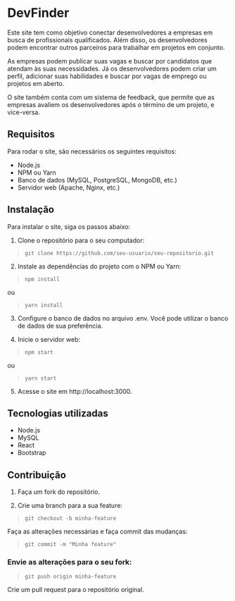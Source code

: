 # DevFinder
Este site tem como objetivo conectar desenvolvedores a empresas em busca de profissionais qualificados. Além disso, os desenvolvedores podem encontrar outros parceiros para trabalhar em projetos em conjunto.

As empresas podem publicar suas vagas e buscar por candidatos que atendam às suas necessidades. Já os desenvolvedores podem criar um perfil, adicionar suas habilidades e buscar por vagas de emprego ou projetos em aberto.

O site também conta com um sistema de feedback, que permite que as empresas avaliem os desenvolvedores após o término de um projeto, e vice-versa.

## Requisitos
Para rodar o site, são necessários os seguintes requisitos:

- Node.js
- NPM ou Yarn
- Banco de dados (MySQL, PostgreSQL, MongoDB, etc.)
- Servidor web (Apache, Nginx, etc.)
## Instalação
Para instalar o site, siga os passos abaixo:

1. Clone o repositório para o seu computador:
>```
>git clone https://github.com/seu-usuario/seu-repositorio.git
> ```

2. Instale as dependências do projeto com o NPM ou Yarn:
>```
>npm install
>```
ou

>```
>yarn install
>```

3. Configure o banco de dados no arquivo .env. Você pode utilizar o banco de dados de sua preferência.

4. Inicie o servidor web:
>```
>npm start
>```
ou

>```
>yarn start
>```

5. Acesse o site em http://localhost:3000.

## Tecnologias utilizadas
- Node.js
- MySQL
- React
- Bootstrap

## Contribuição

1. Faça um fork do repositório.

2. Crie uma branch para a sua feature:

>```
>git checkout -b minha-feature
>```

Faça as alterações necessárias e faça commit das mudanças:

>```
>git commit -m "Minha feature"
>```

### Envie as alterações para o seu fork:

>```
>git push origin minha-feature
>```

Crie um pull request para o repositório original.
